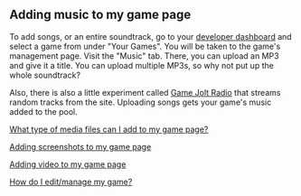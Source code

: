 ## Adding music to my game page

To add songs, or an entire soundtrack, go to your [developer dashboard](http://gamejolt.com/dashboard/) and select a game from under "Your Games". You will be taken to the game's management page. Visit the "Music" tab. There, you can upload an MP3 and give it a title. You can upload multiple MP3s, so why not put up the whole soundtrack?

Also, there is also a little experiment called [Game Jolt Radio](http://gamejolt.fm/) that streams random tracks from the site. Uploading songs gets your game's music added to the pool.

[What type of media files can I add to my game page?](Link)

[Adding screenshots to my game page](Link)

[Adding video to my game page](Link)

[How do I edit/manage my game?](Link)
